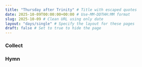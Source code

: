 ```yaml
---
title: "Thursday after Trinity" # Title with escaped quotes
date: 2025-10-09T00:00:00+00:00 # Use-MM-DDTHH:MM format
slug: 2025-10-09 # Clean URL using only date
layout: "days/single" # Specify the layout for these pages
draft: false # Set to true to hide the page
---
```


### Collect


### Hymn